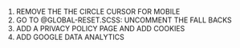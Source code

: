 1. REMOVE THE THE CIRCLE CURSOR FOR MOBILE
2. GO TO @GLOBAL-RESET.SCSS: UNCOMMENT THE FALL BACKS
3. ADD A PRIVACY POLICY PAGE AND ADD COOKIES
4. ADD GOOGLE DATA ANALYTICS
